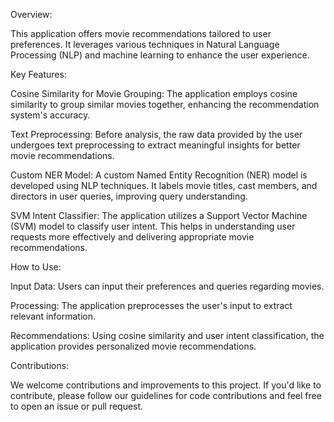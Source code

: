 Overview:

This application offers movie recommendations tailored to user preferences. It leverages various techniques in Natural Language Processing (NLP) and machine learning to enhance the user experience.

Key Features:

Cosine Similarity for Movie Grouping: The application employs cosine similarity to group similar movies together, enhancing the recommendation system's accuracy.

Text Preprocessing: Before analysis, the raw data provided by the user undergoes text preprocessing to extract meaningful insights for better movie recommendations.

Custom NER Model: A custom Named Entity Recognition (NER) model is developed using NLP techniques. It labels movie titles, cast members, and directors in user queries, improving query understanding.

SVM Intent Classifier: The application utilizes a Support Vector Machine (SVM) model to classify user intent. This helps in understanding user requests more effectively and delivering appropriate movie recommendations.

How to Use:

Input Data: Users can input their preferences and queries regarding movies.

Processing: The application preprocesses the user's input to extract relevant information.

Recommendations: Using cosine similarity and user intent classification, the application provides personalized movie recommendations.

Contributions:

We welcome contributions and improvements to this project. If you'd like to contribute, please follow our guidelines for code contributions and feel free to open an issue or pull request.
